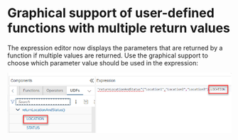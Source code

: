 # Graphical support of user-defined functions with multiple return values

The expression editor now displays the parameters that are returned by a function if multiple values are returned. Use the graphical support to choose which parameter value should be used in the expression:

![user-defined function with multiple return values](./screenshots/udfMultipleReturnValues.png)